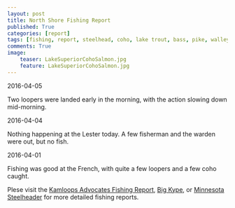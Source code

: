 ```yaml
---
layout: post
title: North Shore Fishing Report
published: True
categories: [report]
tags: [fishing, report, steelhead, coho, lake trout, bass, pike, walleye, perch, crappie]
comments: True
image:
    teaser: LakeSuperiorCohoSalmon.jpg
    feature: LakeSuperiorCohoSalmon.jpg
---
```


2016-04-05

Two loopers were landed early in the morning, with the action slowing down mid-morning.

2016-04-04

Nothing happening at the Lester today. A few fisherman and the warden were out, but no fish.

2016-04-01

Fishing was good at the French, with quite a few loopers and a few coho caught.

Plese visit the [Kamloops Advocates Fishing Report](http://www.kamloopsadvocates.org/fishing-reports.html), [Big Kype](http://bigkype.com), or [Minnesota Steelheader](http://minnesotasteelheader.blogspot.com/) for more detailed fishing reports.
